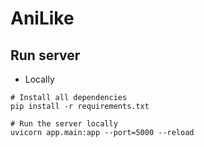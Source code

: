 # AniLike

## Run server

- Locally

```
# Install all dependencies
pip install -r requirements.txt

# Run the server locally
uvicorn app.main:app --port=5000 --reload
```
